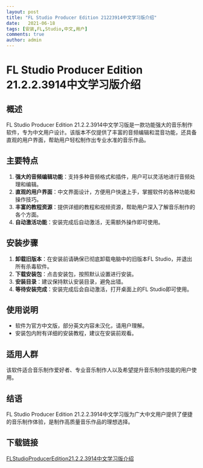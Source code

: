 ```yaml
---
layout: post
title: "FL Studio Producer Edition 21223914中文学习版介绍"
date:   2021-06-18
tags: [安装,FL,Studio,中文,用户]
comments: true
author: admin
---
```

# FL Studio Producer Edition 21.2.2.3914中文学习版介绍

## 概述
FL Studio Producer Edition 21.2.2.3914中文学习版是一款功能强大的音乐制作软件，专为中文用户设计。该版本不仅提供了丰富的音频编辑和混音功能，还具备直观的用户界面，帮助用户轻松制作出专业水准的音乐作品。

## 主要特点
1. **强大的音频编辑功能**：支持多种音频格式和插件，用户可以灵活地进行音频处理和编辑。
2. **直观的用户界面**：中文界面设计，方便用户快速上手，掌握软件的各种功能和操作技巧。
3. **丰富的教程资源**：提供详细的教程和视频资源，帮助用户深入了解音乐制作的各个方面。
4. **自动激活功能**：安装完成后自动激活，无需额外操作即可使用。

## 安装步骤
1. **卸载旧版本**：在安装前请确保已彻底卸载电脑中的旧版本FL Studio，并退出所有杀毒软件。
2. **下载安装包**：点击安装包，按照默认设置进行安装。
3. **安装目录**：建议保持默认安装目录，避免出错。
4. **等待安装完成**：安装完成后会自动激活，打开桌面上的FL Studio即可使用。

## 使用说明
- 软件为官方中文版，部分英文内容未汉化，请用户理解。
- 安装包内附有详细的安装教程，建议在安装前观看。

## 适用人群
该软件适合音乐制作爱好者、专业音乐制作人以及希望提升音乐制作技能的用户使用。

## 结语
FL Studio Producer Edition 21.2.2.3914中文学习版为广大中文用户提供了便捷的音乐制作体验，是制作高质量音乐作品的理想选择。

## 下载链接

[FLStudioProducerEdition21.2.2.3914中文学习版介绍](https://pan.quark.cn/s/3c7b7c11bb23)